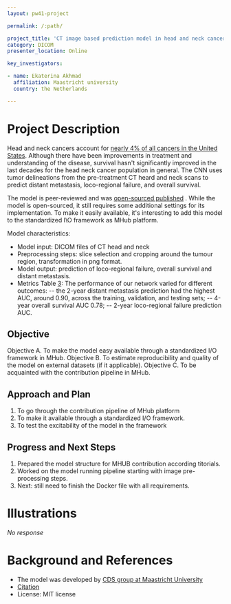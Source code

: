 ```yaml
---
layout: pw41-project

permalink: /:path/

project_title: 'CT image based prediction model in head and neck cancer: contribution to MHub'
category: DICOM
presenter_location: Online

key_investigators:

- name: Ekaterina Akhmad
  affiliation: Maastricht university
  country: the Netherlands

---
```


# Project Description

<!-- Add a short paragraph describing the project. -->


Head and neck cancers account for [nearly 4% of all cancers in the United States](https://www.cancer.gov/types/head-and-neck/head-neck-fact-sheet#how-can-people-who-have-had-head-and-neck-cancers-reduce-their-risk-of-developing-a-second-primary-new-cancer). Although there have been improvements in treatment and understanding of the disease, survival hasn't significantly improved in the last decades for the head neck cancer population in general. The CNN uses tumor delineations from the pre-treatment CT heard and neck scans to predict distant metastasis, loco-regional failure, and overall survival. 

The model is peer-reviewed and was [open-sourced published](https://github.com/MaastrichtU-CDS/hn_cnn/tree/main?tab=readme-ov-file#description) . While the model is open-sourced, it still requires some additional settings for its implementation. To make it easily available, it's interesting to add this model to the standardized I\O framework as MHub platform.

Model characteristics:
- Model input: DICOM files of CT head and neck
- Preprocessing steps: slice selection and cropping around the tumour region, transformation in png format.
- Model output: prediction of loco-regional failure, overall survival and distant metastasis.
- Metrics Table [3](https://www.nature.com/articles/s41598-023-45486-5#Tab3): 
The performance of our network varied for different outcomes: 
-- the 2-year distant metastasis prediction had the highest AUC, around 0.90, across the training, validation, and testing sets;
-- 4-year overall survival AUC 0.78;
-- 2-year loco-regional failure prediction AUC.




## Objective

<!-- Describe here WHAT you would like to achieve (what you will have as end result). -->


Objective A. To make the model easy available through a standardized I/O framework in MHub.
Objective B. To estimate reproducibility and quality of the model on external datasets (if it applicable).
Objective C. To be acquainted with the contribution pipeline in MHub.



## Approach and Plan

<!-- Describe here HOW you would like to achieve the objectives stated above. -->


1. To go through the contribution pipeline of MHub platform
2. To make it available through a standardized I/O framework.
3. To test the excitability of the model in the framework 



## Progress and Next Steps

<!-- Update this section as you make progress, describing of what you have ACTUALLY DONE.
     If there are specific steps that you could not complete then you can describe them here, too. -->


1. Prepared the model structure for MHUB contribution according titorials.
2. Worked on the model running pipeline starting with image pre-processing steps.
3. Next: still need to finish the Docker file with all requirements. 


# Illustrations

<!-- Add pictures and links to videos that demonstrate what has been accomplished. -->


_No response_



# Background and References

<!-- If you developed any software, include link to the source code repository.
     If possible, also add links to sample data, and to any relevant publications. -->


- The model was developed by [CDS group at Maastricht University](https://github.com/MaastrichtU-CDS/hn_cnn/tree/main?tab=readme-ov-file#description )
- [Citation](https://doi.org/10.1038/s41598-023-45486-5)
- License:  MIT license

